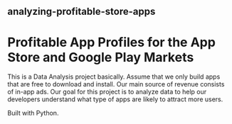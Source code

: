 ## analyzing-profitable-store-apps

# Profitable App Profiles for the App Store and Google Play Markets
This is a Data Analysis project basically.
Assume that we only build apps that are free to download and install. Our main source of revenue consists of in-app ads.
Our goal for this project is to analyze data to help our developers understand what type of apps are likely to attract more users.

Built with Python. 
